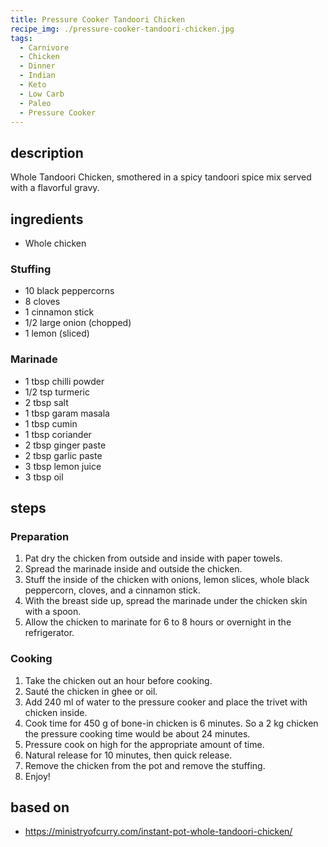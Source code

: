 ```yaml
---
title: Pressure Cooker Tandoori Chicken
recipe_img: ./pressure-cooker-tandoori-chicken.jpg
tags:
  - Carnivore
  - Chicken
  - Dinner
  - Indian
  - Keto
  - Low Carb
  - Paleo
  - Pressure Cooker
---
```


## description

Whole Tandoori Chicken, smothered in a spicy tandoori spice mix served with a flavorful gravy.

## ingredients

- Whole chicken

### Stuffing

- 10 black peppercorns
- 8 cloves
- 1 cinnamon stick
- 1/2 large onion (chopped)
- 1 lemon (sliced)

### Marinade

- 1 tbsp chilli powder
- 1/2 tsp turmeric
- 2 tbsp salt
- 1 tbsp garam masala
- 1 tbsp cumin
- 1 tbsp coriander
- 2 tbsp ginger paste
- 2 tbsp garlic paste
- 3 tbsp lemon juice
- 3 tbsp oil

## steps

### Preparation

1. Pat dry the chicken from outside and inside with paper towels.
2. Spread the marinade inside and outside the chicken.
3. Stuff the inside of the chicken with onions, lemon slices, whole black peppercorn, cloves, and a cinnamon stick.
4. With the breast side up, spread the marinade under the chicken skin with a spoon.
5. Allow the chicken to marinate for 6 to 8 hours or overnight in the refrigerator.

### Cooking

1. Take the chicken out an hour before cooking.
2. Sauté the chicken in ghee or oil.
3. Add 240 ml of water to the pressure cooker and place the trivet with chicken inside.
4. Cook time for 450 g of bone-in chicken is 6 minutes. So a 2 kg chicken the pressure cooking time would be about 24 minutes.
5. Pressure cook on high for the appropriate amount of time.
6. Natural release for 10 minutes, then quick release.
7. Remove the chicken from the pot and remove the stuffing.
8. Enjoy!

## based on

- https://ministryofcurry.com/instant-pot-whole-tandoori-chicken/
